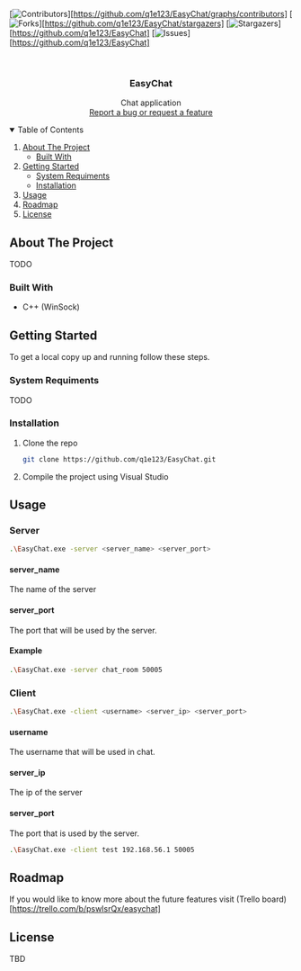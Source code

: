 [![Contributors][contributors-shield]][https://github.com/q1e123/EasyChat/graphs/contributors]
[![Forks][forks-shield]][https://github.com/q1e123/EasyChat/stargazers]
[![Stargazers][stars-shield]][https://github.com/q1e123/EasyChat]
[![Issues][issues-shield]][https://github.com/q1e123/EasyChat]



<!-- PROJECT LOGO -->
<br />
<p align="center">
  <h3 align="center">EasyChat</h3>

  <p align="center">
    Chat application
    <br>
    <a href="https://github.com/q1e123/EasyChat/issues">Report a bug or request a feature</a>
  </p>
</p>



<!-- TABLE OF CONTENTS -->
<details open="open">
  <summary>Table of Contents</summary>
  <ol>
    <li>
      <a href="#about-the-project">About The Project</a>
      <ul>
        <li><a href="#built-with">Built With</a></li>
      </ul>
    </li>
    <li>
      <a href="#getting-started">Getting Started</a>
      <ul>
        <li><a href="#prerequisites">System Requiments</a></li>
        <li><a href="#installation">Installation</a></li>
      </ul>
    </li>
    <li><a href="#usage">Usage</a></li>
    <li><a href="#roadmap">Roadmap</a></li>
    <li><a href="#license">License</a></li>
  </ol>
</details>



<!-- ABOUT THE PROJECT -->
## About The Project

TODO

### Built With

* C++ (WinSock)

<!-- GETTING STARTED -->
## Getting Started

To get a local copy up and running follow these steps.

### System Requiments

TODO

### Installation

1. Clone the repo
   ```sh
   git clone https://github.com/q1e123/EasyChat.git
   ```
2. Compile the project using Visual Studio

<!-- USAGE EXAMPLES -->
## Usage


### Server
```sh
.\EasyChat.exe -server <server_name> <server_port>
```

#### server_name
The name of the server

#### server_port
The port that will be used by the server.

#### Example

```sh
.\EasyChat.exe -server chat_room 50005
```

### Client
```sh
.\EasyChat.exe -client <username> <server_ip> <server_port>
```

#### username
The username that will be used in chat.

#### server_ip
The ip of the server

#### server_port
The port that is used by the server.

```sh
.\EasyChat.exe -client test 192.168.56.1 50005
```
<!-- ROADMAP -->
## Roadmap

If you would like to know more about the future features visit (Trello board)[https://trello.com/b/pswIsrQx/easychat]


<!-- LICENSE -->
## License

TBD


<!-- MARKDOWN LINKS & IMAGES -->
<!-- https://www.markdownguide.org/basic-syntax/#reference-style-links -->
[contributors-shield]: https://img.shields.io/github/contributors/othneildrew/Best-README-Template.svg?style=for-the-badge
[contributors-url]: https://github.com/othneildrew/Best-README-Template/graphs/contributors
[forks-shield]: https://img.shields.io/github/forks/othneildrew/Best-README-Template.svg?style=for-the-badge
[forks-url]: https://github.com/othneildrew/Best-README-Template/network/members
[stars-shield]: https://img.shields.io/github/stars/othneildrew/Best-README-Template.svg?style=for-the-badge
[stars-url]: https://github.com/othneildrew/Best-README-Template/stargazers
[issues-shield]: https://img.shields.io/github/issues/othneildrew/Best-README-Template.svg?style=for-the-badge
[issues-url]: https://github.com/othneildrew/Best-README-Template/issues
[license-shield]: https://img.shields.io/github/license/othneildrew/Best-README-Template.svg?style=for-the-badge
[license-url]: https://github.com/othneildrew/Best-README-Template/blob/master/LICENSE.txt
[linkedin-shield]: https://img.shields.io/badge/-LinkedIn-black.svg?style=for-the-badge&logo=linkedin&colorB=555
[linkedin-url]: https://linkedin.com/in/othneildrew
[product-screenshot]: images/screenshot.png